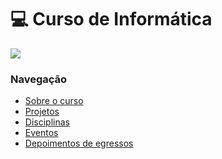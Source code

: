# :computer: Curso de Informática

<img src="https://img.shields.io/badge/Instagram-ifc.oficial.videira-e4465e.svg?style=for-the-badge&logo=Instagram&logoWidth=30&labelColor=fafafa"/>

### Navegação

<ul>
    <li>
        <a href="src/pages/sobre.md">Sobre o curso</a>
        </li>
        <li>
            <a href="src/pages/projetos.md">Projetos</a>
        </li>
        <li>
            <a href="src/pages/disciplinas.md">Disciplinas</a>
        </li>
        <li>
            <a href="src/pages/eventos.md">Eventos</a>
        </li>
        <li>
            <a href="src/pages/depoimentos.md">Depoimentos de egressos</a>
        </li>
</ul>